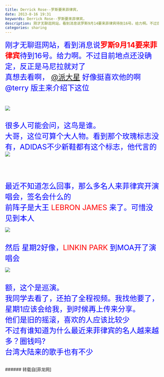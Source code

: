 ```yaml
---
title: Derrick Rose--罗斯要来菲律宾，
date: 2013-8-16 19:31
keywords: Derrick Rose--罗斯要来菲律宾，
description: 刚才无聊逛网站，看到消息说罗斯9月14要来菲律宾待到16号。给力啊。不过目前地点还没确定，反正是马尼拉就对了真想去看啊， @派大星 好像挺喜欢他的啊@terry 版主来介绍下这位很多人可能会问，这鸟是谁。大哥，这位可算个大人物。看到那个玫瑰标志没有，ADIDAS不少新鞋都有这个标志，他代言的最近不知道怎么回事，那么多名人来菲律宾开演唱会，签名会什么的前阵子是大王 LEBRON JAMES 来了。可惜没见到本人然后 星期2好像，LINKIN PARK 到MOA开了演唱会额，这个是巡演。我同学去看了，还拍了全程视频。我找他要了，星期1应该会给我，到时候再上传来分享。他们是旧的摇滚，喜欢的人应该比较少不过有谁知道为什么最近来菲律宾的名人越来越多？圈钱吗?台湾大陆来的歌手也有不少
categories: sharing
---
```

<td class="t_f" id="postmessage_35476">

<font size="5"><font color="#0000ff">刚才无聊逛网站，看到消息说</font></font><font size="5"><font color="#ff0000"><strong>罗斯9月14要来菲律宾</strong></font></font><font size="5"><font color="#0000ff">待到16号。给力啊。不过目前地点还没确定，反正是马尼拉就对了<br/>
真想去看啊， <a href="http://www.flw.ph/home.php?mod=space&amp;uid=144" target="_blank">@派大星</a> 好像挺喜欢他的啊</font></font><font size="5"><font color="#0000ff">@terry 版主来介绍下这位<br/>
<br/>

<img aid="14385" data-cf-modified-b03178dc46808da572f4699c-="" file="data/attachment/forum/201308/16/192118fsjryhbo3otymtrm.jpg.thumb.jpg" id="aimg_14385" inpost="1" onclick="" onmouseover="" src="http://www.flw.ph/data/attachment/forum/201308/16/192118fsjryhbo3otymtrm.jpg" style="cursor:pointer" zoomfile="data/attachment/forum/201308/16/192118fsjryhbo3otymtrm.jpg"/>


<br/>
<br/>
很多人可能会问，这鸟是谁。<br/>
大哥，这位可算个大人物。看到那个玫瑰标志没有，ADIDAS不少新鞋都有这个标志，他代言的</font></font><br/>
<font size="5"><font color="#0000ff">

<img aid="14387" data-cf-modified-b03178dc46808da572f4699c-="" file="data/attachment/forum/201308/16/192702idi0wk3973w6oo6a.jpg.thumb.jpg" id="aimg_14387" inpost="1" onclick="" onmouseover="" src="http://www.flw.ph/data/attachment/forum/201308/16/192702idi0wk3973w6oo6a.jpg" style="cursor:pointer" zoomfile="data/attachment/forum/201308/16/192702idi0wk3973w6oo6a.jpg"/>


</font></font><br/>
<font size="5"><font color="#0000ff"><br/>
</font></font><br/>
<font size="5"><font color="#0000ff">最近不知道怎么回事，那么多名人来菲律宾开演唱会，签名会什么的</font></font><br/>
<font size="5"><font color="#0000ff">前阵子是大王 </font></font><font size="5"><font color="#ff0000">LEBRON JAMES</font></font><font size="5"><font color="#0000ff"> 来了。可惜没见到本人</font></font><br/>
<font size="5"><font color="#0000ff">

<img aid="14388" data-cf-modified-b03178dc46808da572f4699c-="" file="data/attachment/forum/201308/16/192812es12e7mzanzjy1ej.jpg.thumb.jpg" id="aimg_14388" inpost="1" onclick="" onmouseover="" src="http://www.flw.ph/data/attachment/forum/201308/16/192812es12e7mzanzjy1ej.jpg" style="cursor:pointer" zoomfile="data/attachment/forum/201308/16/192812es12e7mzanzjy1ej.jpg"/>


</font></font><br/>
<font size="5"><font color="#0000ff">然后 星期2好像，</font></font><font size="5"><font color="#ff0000">LINKIN PARK</font></font><font size="5"><font color="#0000ff"> 到MOA开了演唱会</font></font><br/>
<font size="5"><font color="#0000ff">

<img aid="14389" data-cf-modified-b03178dc46808da572f4699c-="" file="data/attachment/forum/201308/16/192925rtasz6hat777ff53.jpg.thumb.jpg" id="aimg_14389" inpost="1" onclick="" onmouseover="" src="http://www.flw.ph/data/attachment/forum/201308/16/192925rtasz6hat777ff53.jpg" style="cursor:pointer" zoomfile="data/attachment/forum/201308/16/192925rtasz6hat777ff53.jpg"/>


</font></font><br/>
<font size="5"><font color="#0000ff">额，这个是巡演。<br/>
我同学去看了，还拍了全程视频。我找他要了，星期1应该会给我，到时候再上传来分享。</font></font><br/>
<font size="5"><font color="#0000ff">他们是旧的摇滚，喜欢的人应该比较少</font></font><br/>
<font size="5"><font color="#0000ff">不过有谁知道为什么最近来菲律宾的名人越来越多？圈钱吗?</font></font><br/>
<font size="5"><font color="#0000ff">台湾大陆来的歌手也有不少</font></font><br/>
<br/>
</td>
###### 转载自[菲龙网]